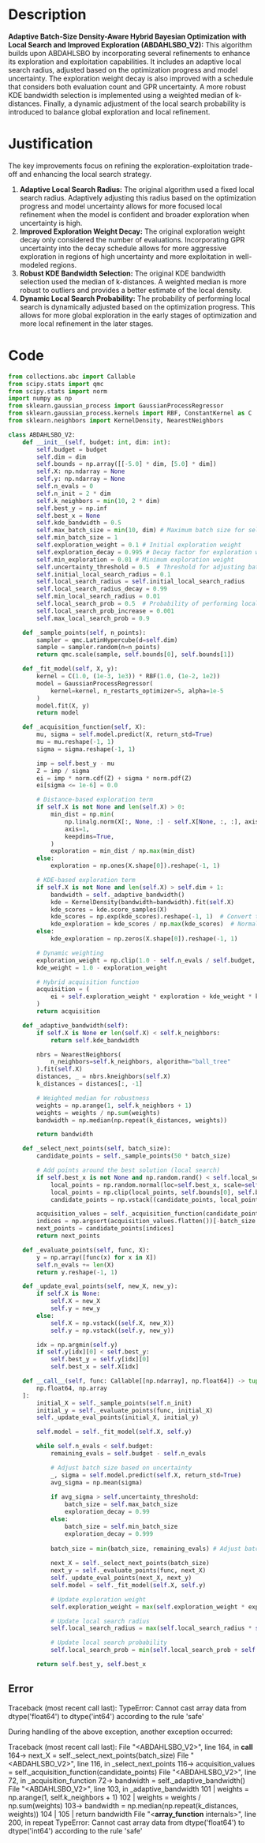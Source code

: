 # Description
**Adaptive Batch-Size Density-Aware Hybrid Bayesian Optimization with Local Search and Improved Exploration (ABDAHLSBO_V2):** This algorithm builds upon ABDAHLSBO by incorporating several refinements to enhance its exploration and exploitation capabilities. It includes an adaptive local search radius, adjusted based on the optimization progress and model uncertainty. The exploration weight decay is also improved with a schedule that considers both evaluation count and GPR uncertainty. A more robust KDE bandwidth selection is implemented using a weighted median of k-distances. Finally, a dynamic adjustment of the local search probability is introduced to balance global exploration and local refinement.

# Justification
The key improvements focus on refining the exploration-exploitation trade-off and enhancing the local search strategy.
1.  **Adaptive Local Search Radius:** The original algorithm used a fixed local search radius. Adaptively adjusting this radius based on the optimization progress and model uncertainty allows for more focused local refinement when the model is confident and broader exploration when uncertainty is high.
2.  **Improved Exploration Weight Decay:** The original exploration weight decay only considered the number of evaluations. Incorporating GPR uncertainty into the decay schedule allows for more aggressive exploration in regions of high uncertainty and more exploitation in well-modeled regions.
3.  **Robust KDE Bandwidth Selection:** The original KDE bandwidth selection used the median of k-distances. A weighted median is more robust to outliers and provides a better estimate of the local density.
4.  **Dynamic Local Search Probability:** The probability of performing local search is dynamically adjusted based on the optimization progress. This allows for more global exploration in the early stages of optimization and more local refinement in the later stages.

# Code
```python
from collections.abc import Callable
from scipy.stats import qmc
from scipy.stats import norm
import numpy as np
from sklearn.gaussian_process import GaussianProcessRegressor
from sklearn.gaussian_process.kernels import RBF, ConstantKernel as C
from sklearn.neighbors import KernelDensity, NearestNeighbors

class ABDAHLSBO_V2:
    def __init__(self, budget: int, dim: int):
        self.budget = budget
        self.dim = dim
        self.bounds = np.array([[-5.0] * dim, [5.0] * dim])
        self.X: np.ndarray = None
        self.y: np.ndarray = None
        self.n_evals = 0
        self.n_init = 2 * dim
        self.k_neighbors = min(10, 2 * dim)
        self.best_y = np.inf
        self.best_x = None
        self.kde_bandwidth = 0.5
        self.max_batch_size = min(10, dim) # Maximum batch size for selecting points
        self.min_batch_size = 1
        self.exploration_weight = 0.1 # Initial exploration weight
        self.exploration_decay = 0.995 # Decay factor for exploration weight
        self.min_exploration = 0.01 # Minimum exploration weight
        self.uncertainty_threshold = 0.5  # Threshold for adjusting batch size
        self.initial_local_search_radius = 0.1
        self.local_search_radius = self.initial_local_search_radius
        self.local_search_radius_decay = 0.99
        self.min_local_search_radius = 0.01
        self.local_search_prob = 0.5  # Probability of performing local search
        self.local_search_prob_increase = 0.001
        self.max_local_search_prob = 0.9

    def _sample_points(self, n_points):
        sampler = qmc.LatinHypercube(d=self.dim)
        sample = sampler.random(n=n_points)
        return qmc.scale(sample, self.bounds[0], self.bounds[1])

    def _fit_model(self, X, y):
        kernel = C(1.0, (1e-3, 1e3)) * RBF(1.0, (1e-2, 1e2))
        model = GaussianProcessRegressor(
            kernel=kernel, n_restarts_optimizer=5, alpha=1e-5
        )
        model.fit(X, y)
        return model

    def _acquisition_function(self, X):
        mu, sigma = self.model.predict(X, return_std=True)
        mu = mu.reshape(-1, 1)
        sigma = sigma.reshape(-1, 1)

        imp = self.best_y - mu
        Z = imp / sigma
        ei = imp * norm.cdf(Z) + sigma * norm.pdf(Z)
        ei[sigma <= 1e-6] = 0.0

        # Distance-based exploration term
        if self.X is not None and len(self.X) > 0:
            min_dist = np.min(
                np.linalg.norm(X[:, None, :] - self.X[None, :, :], axis=2),
                axis=1,
                keepdims=True,
            )
            exploration = min_dist / np.max(min_dist)
        else:
            exploration = np.ones(X.shape[0]).reshape(-1, 1)

        # KDE-based exploration term
        if self.X is not None and len(self.X) > self.dim + 1:
            bandwidth = self._adaptive_bandwidth()
            kde = KernelDensity(bandwidth=bandwidth).fit(self.X)
            kde_scores = kde.score_samples(X)
            kde_scores = np.exp(kde_scores).reshape(-1, 1)  # Convert to density
            kde_exploration = kde_scores / np.max(kde_scores)  # Normalize
        else:
            kde_exploration = np.zeros(X.shape[0]).reshape(-1, 1)

        # Dynamic weighting
        exploration_weight = np.clip(1.0 - self.n_evals / self.budget, 0.1, 1.0)
        kde_weight = 1.0 - exploration_weight

        # Hybrid acquisition function
        acquisition = (
            ei + self.exploration_weight * exploration + kde_weight * kde_exploration
        )
        return acquisition

    def _adaptive_bandwidth(self):
        if self.X is None or len(self.X) < self.k_neighbors:
            return self.kde_bandwidth

        nbrs = NearestNeighbors(
            n_neighbors=self.k_neighbors, algorithm="ball_tree"
        ).fit(self.X)
        distances, _ = nbrs.kneighbors(self.X)
        k_distances = distances[:, -1]

        # Weighted median for robustness
        weights = np.arange(1, self.k_neighbors + 1)
        weights = weights / np.sum(weights)
        bandwidth = np.median(np.repeat(k_distances, weights))

        return bandwidth

    def _select_next_points(self, batch_size):
        candidate_points = self._sample_points(50 * batch_size)

        # Add points around the best solution (local search)
        if self.best_x is not None and np.random.rand() < self.local_search_prob:
            local_points = np.random.normal(loc=self.best_x, scale=self.local_search_radius, size=(50 * batch_size, self.dim))
            local_points = np.clip(local_points, self.bounds[0], self.bounds[1])
            candidate_points = np.vstack((candidate_points, local_points))

        acquisition_values = self._acquisition_function(candidate_points)
        indices = np.argsort(acquisition_values.flatten())[-batch_size:]
        next_points = candidate_points[indices]
        return next_points

    def _evaluate_points(self, func, X):
        y = np.array([func(x) for x in X])
        self.n_evals += len(X)
        return y.reshape(-1, 1)

    def _update_eval_points(self, new_X, new_y):
        if self.X is None:
            self.X = new_X
            self.y = new_y
        else:
            self.X = np.vstack((self.X, new_X))
            self.y = np.vstack((self.y, new_y))

        idx = np.argmin(self.y)
        if self.y[idx][0] < self.best_y:
            self.best_y = self.y[idx][0]
            self.best_x = self.X[idx]

    def __call__(self, func: Callable[[np.ndarray], np.float64]) -> tuple[
        np.float64, np.array
    ]:
        initial_X = self._sample_points(self.n_init)
        initial_y = self._evaluate_points(func, initial_X)
        self._update_eval_points(initial_X, initial_y)

        self.model = self._fit_model(self.X, self.y)

        while self.n_evals < self.budget:
            remaining_evals = self.budget - self.n_evals

            # Adjust batch size based on uncertainty
            _, sigma = self.model.predict(self.X, return_std=True)
            avg_sigma = np.mean(sigma)
            
            if avg_sigma > self.uncertainty_threshold:
                batch_size = self.max_batch_size
                exploration_decay = 0.99
            else:
                batch_size = self.min_batch_size
                exploration_decay = 0.999
            
            batch_size = min(batch_size, remaining_evals) # Adjust batch size to budget
            
            next_X = self._select_next_points(batch_size)
            next_y = self._evaluate_points(func, next_X)
            self._update_eval_points(next_X, next_y)
            self.model = self._fit_model(self.X, self.y)

            # Update exploration weight
            self.exploration_weight = max(self.exploration_weight * exploration_decay, self.min_exploration)

            # Update local search radius
            self.local_search_radius = max(self.local_search_radius * self.local_search_radius_decay, self.min_local_search_radius)

            # Update local search probability
            self.local_search_prob = min(self.local_search_prob + self.local_search_prob_increase, self.max_local_search_prob)

        return self.best_y, self.best_x
```
## Error
 Traceback (most recent call last):
TypeError: Cannot cast array data from dtype('float64') to dtype('int64') according to the rule 'safe'

During handling of the above exception, another exception occurred:

Traceback (most recent call last):
  File "<ABDAHLSBO_V2>", line 164, in __call__
 164->             next_X = self._select_next_points(batch_size)
  File "<ABDAHLSBO_V2>", line 116, in _select_next_points
 116->         acquisition_values = self._acquisition_function(candidate_points)
  File "<ABDAHLSBO_V2>", line 72, in _acquisition_function
  72->             bandwidth = self._adaptive_bandwidth()
  File "<ABDAHLSBO_V2>", line 103, in _adaptive_bandwidth
 101 |         weights = np.arange(1, self.k_neighbors + 1)
 102 |         weights = weights / np.sum(weights)
 103->         bandwidth = np.median(np.repeat(k_distances, weights))
 104 | 
 105 |         return bandwidth
  File "<__array_function__ internals>", line 200, in repeat
TypeError: Cannot cast array data from dtype('float64') to dtype('int64') according to the rule 'safe'
